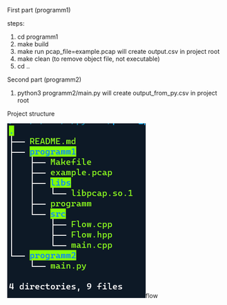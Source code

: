First part (programm1)

steps:

1) cd programm1
2) make build
3) make run pcap_file=example.pcap
   will create output.csv in project root
4) make clean (to remove object file, not executable)
5) cd ..

Second part (programm2)

1. python3 programm2/main.py
   will create output_from_py.csv in project root

Project structure

![1706450790753](image/README/1706450790753.png)flow
